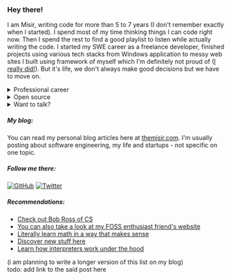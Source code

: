 ### Hey there!

I am Misir, writing code for more than 5 to 7 years (I don't remember exactly when I started). I spend most of my time thinking things I can code right now. Then I spend the rest to find a good playlist to listen while actually writing the code. I started my SWE career as a freelance developer, finished projects using various tech stacks from Windows application to messy web sites I built using framework of myself which I'm definitely not proud of ([I really did!](https://github.com/whilend/Superfast)). But it's life, we don't always make good decisions but we have to move on.

<details>
<summary>Professional career</summary>

The main jumpstart of my "professional" career started with me and a few other guys and gals together deciding to founding a startup. I spend most of my days and nights working on it, I left university to have more free time to laugh at memes and spend the rest to work on the project. I am not gonna lie, founding a company and running it was a hell a lot of stressful thing to deal with. Sometimes I wished I didn't commited at all into it. But after all I don't regret it, or any other decisions it might have lead to. It gave me lots of opportunities, I met lots of great people, had chance to say "hello" and sit on mute for hours on meetings with some popular VC firms and enterprises. I made up lots of friendships at that company. There was some moments with slight drama but that's also needed to add some spiciness to the life. It gave me chance to start my career from the top of the career ladder and see how things are going up there (stressful af). (todo: write a blog post to expand this story).

</details>

<details>
<summary>Open source</summary>

Aside from commercial involvement somehow I also got into working on various Open Source projects on various scales and had chance to met or interact with some awesome people from the community! If you ask me "how to start contributing to open source", I would say don't do it just for the sake of doing it. You won't enjoy the process. I started my open source involvement to speed up my own development process by fixing some issues on open source libraries I use. So instead of waiting days or months to get a fix I just worked on fixing it myself and proposed the changes.

Here's some of the remarkable contributions I'm proud to share: [dart-lang/pub#3007](https://github.com/dart-lang/pub/pull/3007), [hivedb/hive](https://github.com/hivedb/hive), aand that's it, It aint much but it's honest work. Aside from all of that I am currently working on various stuff which I can't talk about because of NDAs and the rest is just junk weekend projects. My current favourite programming language is - none. I don't like any of them, all of them have something that feels not complete or not usable for certain use cases. I just use whatever I want when I need one. But lately I usually pick one of those: C#, TypeScript, Dart, Golang, SQL, and belowed HTML.

</details>

<details>
<summary>Want to talk?</summary>

Too bad I don't want, well at least I don't prefer a real-time form of communication at the moment. You better off reaching out to me via email and then we can see if that's an option. Is that rude? Maybe, but I better off explaining stuff as a written communication than directing you in real time as speaking. It just doesn't work for me and I need hours before to prepare and a few more hours to wind off.

Also hey you'll get to keep records of our communication in the _"most"_ efficient way (plain text) as long as possible. When you need to revisit the same subject you can just check your email history and read the response again.

That said I am not entirely closed to the idea of real time communication, we just need to have a good reason to do. If you think you got one, don't hesitate to reach out to me. You will find a way to reach out if you need.
  
</details>

##### My blog:

You can read my personal blog articles here at [themisir.com](https://themisir.com). I'm usually posting about software engineering, my life and startups - not specific on one topic.

##### Follow me there:

[![GitHub](https://img.shields.io/github/followers/themisir?style=social)](https://github.com/themisir)
[![Twitter](https://img.shields.io/twitter/follow/themisir?style=social)](https://twitter.com/themisir)

##### Recommendations:

- [Check out Bob Ross of CS](https://www.youtube.com/@BenEater)
- [You can also take a look at my FOSS enthusiast friend's website](https://rahim.li)
- [Literally learn math in a way that makes sense](https://www.youtube.com/@3blue1brown)
- [Discover new stuff here](https://www.reddit.com/r/programming/)
- [Learn how interpreters work under the hood](http://craftinginterpreters.com/)

(i am planning to write a longer version of this list on my blog)\
todo: add link to the said post here
